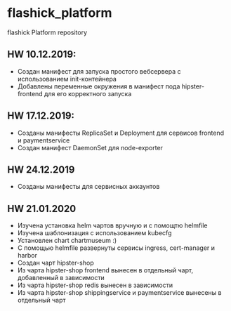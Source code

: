 # flashick_platform
flashick Platform repository

## HW 10.12.2019:
 - Создан манифест для запуска простого вебсервера с использованием init-контейнера
 - Добавлены переменные окружения в манифест пода hipster-frontend для его корректного запуска 

 ## HW 17.12.2019:
 - Созданы манифесты ReplicaSet и Deployment для сервисов frontend и paymentservice
 - Создан манифест DaemonSet для node-exporter

 ## HW 24.12.2019
 - Созданы манифесты для сервисных аккаунтов

 ## HW 21.01.2020
 - Изучена установка helm чартов вручную и с помощтю helmfile
 - Изучена шаблонизация с использованием kubecfg
 - Установлен chart chartmuseum :)
 - С помощью helmfile развернуты сервисы ingress, cert-manager и harbor 
 - Создан чарт hipster-shop
 - Из чарта hipster-shop frontend вынесен в отдельный чарт, добавленный в зависимости
 - Из чарта hipster-shop redis вынесен в зависимости
 - Из чарта hipster-shop shippingservice и paymentservice вынесены в отдельный чарт